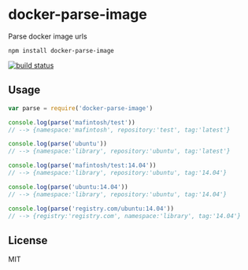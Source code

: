 # docker-parse-image

Parse docker image urls

```
npm install docker-parse-image
```

[![build status](http://img.shields.io/travis/mafintosh/docker-parse-image.svg?style=flat)](http://travis-ci.org/mafintosh/docker-parse-image)

## Usage

``` js
var parse = require('docker-parse-image')

console.log(parse('mafintosh/test'))
// --> {namespace:'mafintosh', repository:'test', tag:'latest'}

console.log(parse('ubuntu'))
// --> {namespace:'library', repository:'ubuntu', tag:'latest'}

console.log(parse('mafintosh/test:14.04'))
// --> {namespace:'library', repository:'ubuntu', tag:'14.04'}

console.log(parse('ubuntu:14.04'))
// --> {namespace:'library', repository:'ubuntu', tag:'14.04'}

console.log(parse('registry.com/ubuntu:14.04'))
// --> {registry:'registry.com', namespace:'library', tag:'14.04'}
```

## License

MIT
